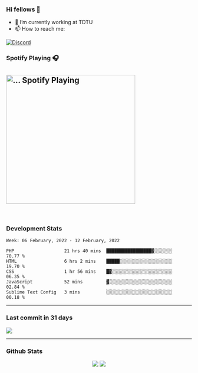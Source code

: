 ### Hi fellows 👋

- 🔭 I’m currently working at TDTU
- 📫 How to reach me:
<a href = "https://discordapp.com/users/517725152327499806">
  <img align="center" src="https://discord.c99.nl/widget/theme-4/517725152327499806.png" alt="Discord"/>
</a>


### Spotify Playing 🎧
[<img src="https://spotify-readme-git-master-maoleng.vercel.app/api/spotify-playing" alt="... Spotify Playing" width="350" />](https://open.spotify.com/user/jo3t0sjswxmpet9c67mq6qph3)
---
<br>

### Development Stats
<!--START_SECTION:waka-->
```text
Week: 06 February, 2022 - 12 February, 2022

PHP                   21 hrs 40 mins  █████████████████▓░░░░░░░   70.77 % 
HTML                  6 hrs 2 mins    █████░░░░░░░░░░░░░░░░░░░░   19.70 % 
CSS                   1 hr 56 mins    █▓░░░░░░░░░░░░░░░░░░░░░░░   06.35 % 
JavaScript            52 mins         ▓░░░░░░░░░░░░░░░░░░░░░░░░   02.84 % 
Sublime Text Config   3 mins          ░░░░░░░░░░░░░░░░░░░░░░░░░   00.18 % 
```
<!--END_SECTION:waka-->

---
### Last commit in 31 days
<img src = "https://activity-graph.herokuapp.com/graph?username=maoleng&theme=react-dark">

---
### Github Stats
<p align = "center">
  <img src = "https://github-readme-stats.vercel.app/api?username=maoleng&theme=radical&line_height=27">
  <img src = "https://github-readme-stats.vercel.app/api/top-langs/?username=maoleng&count_private=true&theme=radical&langs_count=3">
</p>

